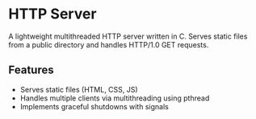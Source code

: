 # HTTP Server

A lightweight multithreaded HTTP server written in C. Serves static files from a public directory and handles HTTP/1.0 GET requests.

## Features

- Serves static files (HTML, CSS, JS)
- Handles multiple clients via multithreading using pthread
- Implements graceful shutdowns with signals